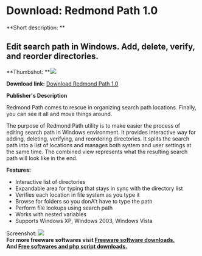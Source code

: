 # Download: Redmond Path 1.0

**Short description: **

## Edit search path in Windows. Add, delete, verify, and reorder directories.

  
**Thumbshot: **![](http://www.freewarefiles.com/screenshot/redmonthpath_md.gif)   
  
**Download link:** [Download Redmond Path 1.0](http://freesoftwares.boysofts.com/Redmond-Path_program_39932.html)  
  

**Publisher's Description**  
  

Redmond Path comes to rescue in organizing search path locations. Finally, you
can see it all and move things around.

The purpose of Redmond Path utility is to make easier the process of editing
search path in Windows environment. It provides interactive way for adding,
deleting, verifying, and reordering directories. It splits the search path
into a list of locations and manages both system and user settings at the same
time. The combined view represents what the resulting search path will look
like in the end.

**Features:**

  * Interactive list of directories 
  * Expandable area for typing that stays in sync with the directory list 
  * Verifies each location in file system as you type it 
  * Browse for folders so you donA't have to type the path 
  * Perform file lookups using search path 
  * Works with nested variables 
  * Supports Windows XP, Windows 2003, Windows Vista 

  
  
Screenshot: ![](http://www.freewarefiles.com/screenshot/redmonthpath.gif)  
**For more freeware softwares visit [Freeware software downloads.](http://freesoftwares.boysofts.com/)**   
**And [Free softwares and php script downloads.](http://www.boysofts.com/)**

